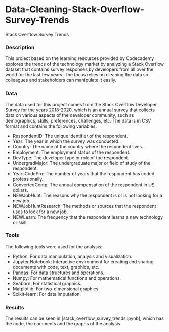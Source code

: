 # Data-Cleaning-Stack-Overflow-Survey-Trends

Stack Overflow Survey Trends

### Description
This project based on the learning resources provided by Codecademy explores the trends of the technology market by analyzing a Stack Overflow dataset that contains survey responses by developers from all over the world for the last few years. The focus relies on cleaning the data so colleagues and stakeholders can manipulate it easily.

### Data
The data used for this project comes from the Stack Overflow Developer Survey for the years 2018-2020, which is an annual survey that collects data on various aspects of the developer community, such as demographics, skills, preferences, challenges, etc. The data is in CSV format and contains the following variables:

- RespondentID: The unique identifier of the respondent.
- Year: The year in which the survey was conducted.
- Country: The name of the country where the respondent lives.
- Employment: The employment status of the respondent.
- DevType: The developer type or role of the respondent.
- UndergradMajor: The undergraduate major or field of study of the respondent.
- YearsCodePro: The number of years that the respondent has coded professionally.
- ConvertedComp: The annual compensation of the respondent in US dollars.
- NEWJobHunt: The reasons why the respondent is or is not looking for a new job.
- NEWJobHuntResearch: The methods or sources that the respondent uses to look for a new job.
- NEWLearn: The frequency that the respondent learns a new technology or skill.
 
### Tools
The following tools were used for the analysis:

- Python: For data manipulation, analysis and visualization.
- Jupyter Notebook: Interactive environment for creating and sharing documents with code, text, graphics, etc.
- Pandas: For data structures and operations.
- Numpy: For mathematical functions and operations.
- Seaborn: For statistical graphics.
- Matplotlib: For two-dimensional graphics.
- Scikit-learn: For data imputation.

### Results
The results can be seen in [stack_overflow_survey_trends.ipynb], which has the code, the comments and the graphs of the analysis.

